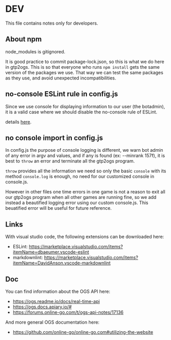 # DEV

This file contains notes only for developers.

## About npm

node_modules is gitignored.

It is good practice to commit package-lock.json, so this is what we do here in gtp2ogs.
 This is so that everyone who runs `npm install` gets the same version of the packages
 we use. That way we can test the same packages as they use, and avoid unexpected
 incompatibilities.

## no-console ESLint rule in config.js

Since we use console for displaying information to our user (the botadmin), it is a valid
case where we should disable the no-console rule of ESLint.

details [here](https://eslint.org/docs/rules/no-console#when-not-to-use-it).

## no console import in config.js

In config.js the purpose of console logging is different, we warn bot admin of any error
in argv and values, and if any is found (ex: --minrank 157f), it is best to `throw` an error
and terminate all the gtp2ogs program.

`throw` provides all the information we need so only the basic `console` with its method
`console.log` is enough, no need for our customized console in console.js.

However in other files one time errors in one game is not a reason to exit all our gtp2ogs
program when all other games are running fine, so we add instead a beautified logging error
using our custom console.js. This beuatified error will be useful for future reference.

## Links

With visual studio code, the following extensions can be downloaded here:

- ESLint: <https://marketplace.visualstudio.com/items?itemName=dbaeumer.vscode-eslint>
- markdownlint: <https://marketplace.visualstudio.com/items?itemName=DavidAnson.vscode-markdownlint>

## Doc

You can find information about the OGS API here:

- <https://ogs.readme.io/docs/real-time-api>
- <https://ogs.docs.apiary.io/#>
- <https://forums.online-go.com/t/ogs-api-notes/17136>

And more general OGS documentation here:

- <https://github.com/online-go/online-go.com#utilizing-the-website>
